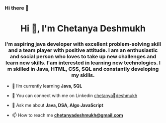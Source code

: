 ### Hi there 👋

<!--
**ChetanyaDeshmukh/ChetanyaDeshmukh** is a ✨ _special_ ✨ repository because its `README.md` (this file) appears on your GitHub profile.

Here are some ideas to get you started:

- 🔭 I’m currently working on ...
- 🌱 I’m currently learning ...
- 👯 I’m looking to collaborate on ...
- 🤔 I’m looking for help with ...
- 💬 Ask me about ...
- 📫 How to reach me: ...
- 😄 Pronouns: ...
- ⚡ Fun fact: ...
-->

<h1 align="center">Hi 👋, I'm Chetanya Deshmukh</h1>

<h3 align="center">I'm aspiring java developer with excellent problem-solving skill and a team player with positive attitude. I am an enthusiastic and social person who loves to take up new challenges and learn new skills. I'am interested in learning new technologies. I m skilled in Java, HTML, CSS, SQL and constantly developing my skills.</h3>


<!-- <p align="left"> <img src="https://komarev.com/ghpvc/?username=mansi-deshmukh&label=Profile%20views&color=0e75b6&style=flat" alt="mansi-deshmukh" /> </p> -->

- 🌱 I’m currently learning **Java, SQL**

<!-- - 👨‍💻 All of my projects are available at [Portfolio](https://mansi-deshmukh.github.io/) -->

- 📝 You can connect with me on Linkedin [chetanyadeshmukh](https://www.linkedin.com/in/chetanyadeshmukh-420b1b17)

- 💬 Ask me about **Java, DSA, Algo JavaScript**

- 📫 How to reach me **chetanyadeshmukh@gmail.com**




